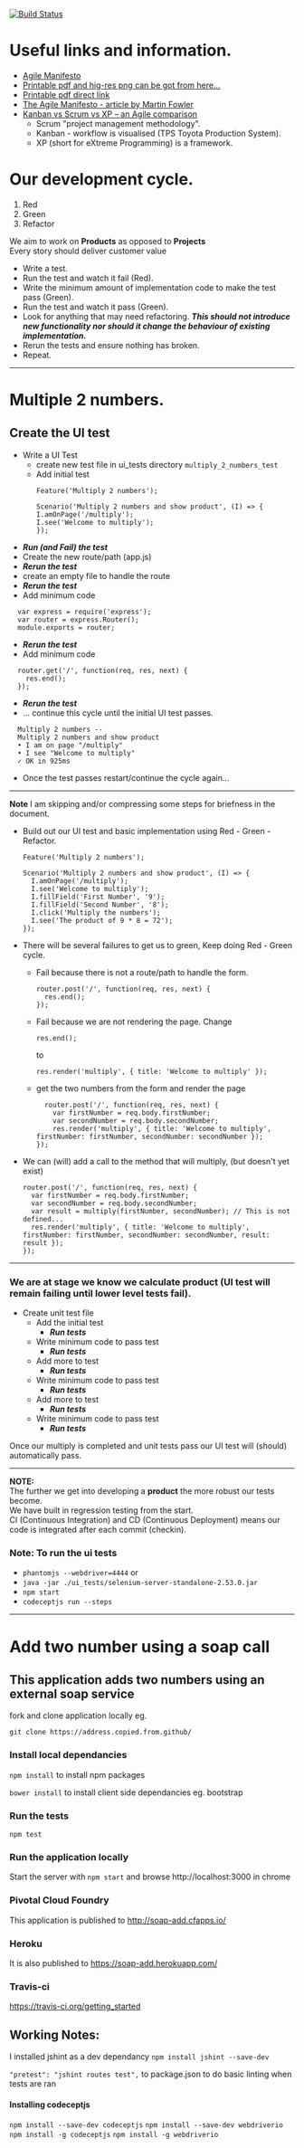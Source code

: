 [![Build Status](https://travis-ci.org/diarmaidm/soap-add.svg?branch=master)](https://travis-ci.org/diarmaidm/soap-add)

# Useful links and information.
* [Agile Manifesto](http://agilemanifesto.org/)
* [Printable pdf and hig-res png can be got from here...](http://richd.me/2011/05/agile-manifesto-poster/)
* [Printable pdf direct link](http://richd.me/wp-content/uploads/2011/05/Agile-Manifesto.pdf)
* [The Agile Manifesto - article by Martin Fowler](http://goo.gl/M1shQh)
* [Kanban vs Scrum vs XP – an Agile comparison](https://goo.gl/dTv0N2)
  * Scrum "project management methodology".
  * Kanban - workflow is visualised (TPS Toyota Production System).
  * XP (short for eXtreme Programming) is a framework.

# Our development cycle.
1. Red
1. Green
1. Refactor

We aim to work on **Products** as opposed to __Projects__
<br>Every story should deliver customer value

* Write a test.
* Run the test and watch it fail (Red).
* Write the minimum amount of implementation code to make the test pass (Green).
* Run the test and watch it pass (Green).
* Look for anything that may need refactoring.
  _**This should not introduce new functionality nor should it change the behaviour of existing implementation.**_
* Rerun the tests and ensure nothing has broken.
* Repeat.

<hr>

# Multiple 2 numbers.
## Create the UI test
* Write a UI Test
  * create new test file in ui_tests directory `multiply_2_numbers_test`
  * Add initial test
    ```
    Feature('Multiply 2 numbers');

    Scenario('Multiply 2 numbers and show product', (I) => {
    I.amOnPage('/multiply');
    I.see('Welcome to multiply');
    });
    ```
* _**Run (and Fail) the test**_
* Create the new route/path (app.js)
* _**Rerun the test**_
* create an empty file to handle the route
* _**Rerun the test**_
* Add minimum code
```
  var express = require('express');
  var router = express.Router();
  module.exports = router;
```
* _**Rerun the test**_
* Add minimum code
```
  router.get('/', function(req, res, next) {
    res.end();
  });
```
* _**Rerun the test**_
* ... continue this cycle until the initial UI test passes.
```
  Multiply 2 numbers --
  Multiply 2 numbers and show product
  • I am on page "/multiply"
  • I see "Welcome to multiply"
  ✓ OK in 925ms
```
* Once the test passes restart/continue the cycle again...

<hr>

**Note** I am skipping and/or compressing some steps for briefness in the document.
* Build out our UI test and basic implementation using Red - Green - Refactor.
  ```
  Feature('Multiply 2 numbers');

  Scenario('Multiply 2 numbers and show product', (I) => {
    I.amOnPage('/multiply');
    I.see('Welcome to multiply');
    I.fillField('First Number', '9');
    I.fillField('Second Number', '8');
    I.click('Multiply the numbers');
    I.see('The product of 9 * 8 = 72');
  });
  ```
* There will be several failures to get us to green, Keep doing Red - Green cycle.
  * Fail because there is not a route/path to handle the form.
    ```
    router.post('/', function(req, res, next) {
      res.end();
    });
    ```
  * Fail because we are not rendering the page. Change
    ```
    res.end();
    ```
    to
    ```
    res.render('multiply', { title: 'Welcome to multiply' });
    ```
  * get the two numbers from the form and render the page
    ```
      router.post('/', function(req, res, next) {
        var firstNumber = req.body.firstNumber;
        var secondNumber = req.body.secondNumber;
        res.render('multiply', { title: 'Welcome to multiply', firstNumber: firstNumber, secondNumber: secondNumber });
    });
    ```

* We can (will) add a call to the method that will multiply, (but doesn't yet exist)
    ```
    router.post('/', function(req, res, next) {
      var firstNumber = req.body.firstNumber;
      var secondNumber = req.body.secondNumber;
      var result = multiply(firstNumber, secondNumber); // This is not defined...
      res.render('multiply', { title: 'Welcome to multiply', firstNumber: firstNumber, secondNumber: secondNumber, result: result });
    });
    ```

<hr>

### We are at stage we know we calculate product (UI test will remain failing until lower level tests fail).
* Create unit test file
  * Add the initial test
    * _**Run tests**_
  * Write minimum code to pass test
    * _**Run tests**_
  * Add more to test
    * _**Run tests**_
  * Write minimum code to pass test
    * _**Run tests**_
  * Add more to test
    * _**Run tests**_
  * Write minimum code to pass test
    * _**Run tests**_

Once our multiply is completed and unit tests pass our UI test will (should) automatically pass.

<hr>

**NOTE:**
<br>The further we get into developing a **product** the more robust our tests become.
<br>We have built in regression testing from the start.
<br>CI (Continuous Integration) and CD (Continuous Deployment) means our code is integrated after each commit (checkin).

### Note: To run the ui tests
* `phantomjs --webdriver=4444` or
* `java -jar ./ui_tests/selenium-server-standalone-2.53.0.jar`
* `npm start`
* `codeceptjs run --steps`

<hr>

# Add two number using a soap call
## This application adds two numbers using an external soap service

fork and clone application locally eg.

```git clone https://address.copied.from.github/```

### Install local dependancies

`npm install` to install npm packages

`bower install` to install client side dependancies eg. bootstrap

### Run the tests
`npm test`

### Run the application locally
Start the server with `npm start` and browse http://localhost:3000 in chrome

### Pivotal Cloud Foundry
This application is published to http://soap-add.cfapps.io/

### Heroku
It is also published to https://soap-add.herokuapp.com/

### Travis-ci
https://travis-ci.org/getting_started

## Working Notes:
I installed jshint as a dev dependancy
```npm install jshint --save-dev```

```"pretest": "jshint routes test",```
to package.json to do basic linting when tests are ran

#### Installing codeceptjs
`npm install --save-dev codeceptjs`
`npm install --save-dev webdriverio`
`npm install -g codeceptjs`
`npm install -g webdriverio`
